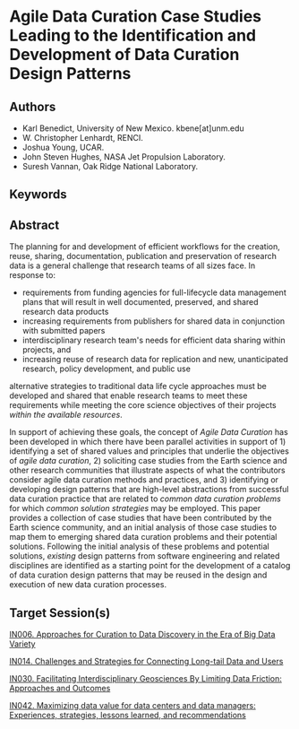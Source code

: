 # Agile Data Curation Case Studies Leading to the Identification and Development of Data Curation Design Patterns

## Authors

* Karl Benedict, University of New Mexico. kbene[at]unm.edu
* W. Christopher Lenhardt, RENCI.
* Joshua Young, UCAR. 
* John Steven Hughes, NASA Jet Propulsion Laboratory. 
* Suresh Vannan, Oak Ridge National Laboratory.


## Keywords


## Abstract

The planning for and development of efficient workflows for the creation, reuse, sharing, documentation, publication and preservation of research data is a general challenge that research teams of all sizes face. In response to: 

* requirements from funding agencies for full-lifecycle data management plans that will result in well documented, preserved, and shared research data products
* increasing requirements from publishers for shared data in conjunction with submitted papers
* interdisciplinary research team's needs for efficient data sharing within projects, and 
* increasing reuse of research data for replication and new, unanticipated research, policy development, and public use

alternative strategies to traditional data life cycle approaches must be developed and shared that enable research teams to meet these requirements while meeting the core science objectives of their projects *within the available resources*. 

In support of achieving these goals, the concept of *Agile Data Curation* has been developed in which there have been parallel activities in support of 1) identifying a set of shared values and principles that underlie the objectives of *agile data curation*, 2) soliciting case studies from the Earth science and other research communities that illustrate aspects of what the contributors consider agile data curation methods and practices, and 3) identifying or developing design patterns that are high-level abstractions from successful data curation practice that are related to *common data curation problems* for which  *common solution strategies* may be employed. This paper provides a collection of case studies that have been contributed by the Earth science community, and an initial analysis of those case studies to map them to emerging shared data curation problems and their potential solutions. Following the initial analysis of these problems and potential solutions, *existing* design patterns from software engineering and related disciplines are identified as a starting point for the development of a catalog of data curation design patterns that may be reused in the design and execution of new data curation processes.

## Target Session(s)

[IN006. Approaches for Curation to Data Discovery in the Era of Big Data Variety](https://agu.confex.com/agu/fm17/preliminaryview.cgi/Session25719)

[IN014. Challenges and Strategies for Connecting Long-tail Data and Users](https://agu.confex.com/agu/fm17/preliminaryview.cgi/Session25797)

[IN030. Facilitating Interdisciplinary Geosciences By Limiting Data Friction: Approaches and Outcomes](https://agu.confex.com/agu/fm17/preliminaryview.cgi/Session26195)

[IN042. Maximizing data value for data centers and data managers: Experiences, strategies, lessons learned, and recommendations](https://agu.confex.com/agu/fm17/preliminaryview.cgi/Session26276)

